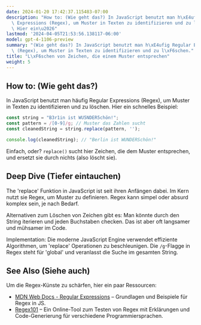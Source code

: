 ```yaml
---
date: 2024-01-20 17:42:37.115483-07:00
description: "How to: (Wie geht das?) In JavaScript benutzt man h\xE4ufig Regular\
  \ Expressions (Regex), um Muster in Texten zu identifizieren und zu l\xF6schen.\
  \ Hier ein\u2026"
lastmod: '2024-04-05T21:53:56.138117-06:00'
model: gpt-4-1106-preview
summary: "(Wie geht das?) In JavaScript benutzt man h\xE4ufig Regular Expressions\
  \ (Regex), um Muster in Texten zu identifizieren und zu l\xF6schen."
title: "L\xF6schen von Zeichen, die einem Muster entsprechen"
weight: 5
---
```


## How to: (Wie geht das?)
In JavaScript benutzt man häufig Regular Expressions (Regex), um Muster in Texten zu identifizieren und zu löschen. Hier ein schnelles Beispiel:

```javascript
const string = "B3r1in ist WU5NDER5chön!";
const pattern = /[0-9]/g; // Muster das Zahlen sucht
const cleanedString = string.replace(pattern, '');

console.log(cleanedString); // "Berlin ist WUNDERSchön!"
```

Einfach, oder? `replace()` sucht hier Zeichen, die dem Muster entsprechen, und ersetzt sie durch nichts (also löscht sie).

## Deep Dive (Tiefer eintauchen)
The 'replace' Funktion in JavaScript ist seit ihren Anfängen dabei. Im Kern nutzt sie Regex, um Muster zu definieren. Regex kann simpel oder absurd komplex sein, je nach Bedarf.

Alternativen zum Löschen von Zeichen gibt es: Man könnte durch den String iterieren und jeden Buchstaben checken. Das ist aber oft langsamer und mühsamer im Code.

Implementation: Die moderne JavaScript Engine verwendet effiziente Algorithmen, um 'replace' Operationen zu beschleunigen. Die `/g`-Flagge in Regex steht für 'global' und veranlasst die Suche im gesamten String.

## See Also (Siehe auch)
Um die Regex-Künste zu schärfen, hier ein paar Ressourcen:

- [MDN Web Docs - Regular Expressions](https://developer.mozilla.org/en-US/docs/Web/JavaScript/Guide/Regular_Expressions) – Grundlagen und Beispiele für Regex in JS.
- [Regex101](https://regex101.com/) – Ein Online-Tool zum Testen von Regex mit Erklärungen und Code-Generierung für verschiedene Programmiersprachen.
